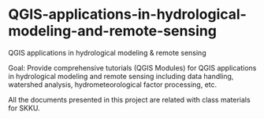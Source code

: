 # QGIS-applications-in-hydrological-modeling-and-remote-sensing
QGIS applications in hydrological modeling & remote sensing

Goal: Provide comprehensive tutorials (QGIS Modules) for QGIS applications in hydrological modeling and remote sensing including data handling, watershed analysis, hydrometeorological factor processing, etc.

All the documents presented in this project are related with class materials for SKKU.
